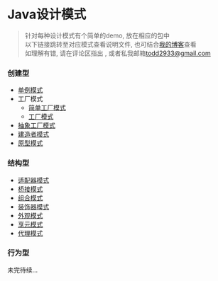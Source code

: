 # Java设计模式
> 针对每种设计模式有个简单的demo, 放在相应的包中<br />
> 以下链接跳转至对应模式查看说明文件, 也可结合[我的博客](http://blog.csdn.net/Dh_Chao/article/category/7023938)查看<br />
> 如理解有错, 请在评论区指出 , 或者私我邮箱<a href="mailto:todd2933@gmail.com">todd2933@gmail.com</a>

### 创建型
* [单例模式](https://github.com/zhaohaihao/Java-Design-Patterns/tree/master/src/main/java/com/patterns/singleton/readme.md)
* 工厂模式
	* [简单工厂模式](https://github.com/zhaohaihao/Java-Design-Patterns/tree/master/src/main/java/com/patterns/factory1/readme.md)
	* [工厂模式](https://github.com/zhaohaihao/Java-Design-Patterns/tree/master/src/main/java/com/patterns/factory2/readme.md)
* [抽象工厂模式](https://github.com/zhaohaihao/Java-Design-Patterns/tree/master/src/main/java/com/patterns/abstractFactory/readme.md)
* [建造者模式](https://github.com/zhaohaihao/Java-Design-Patterns/tree/master/src/main/java/com/patterns/builder/readme.md)
* [原型模式](https://github.com/zhaohaihao/Java-Design-Patterns/tree/master/src/main/java/com/patterns/prototype/readme.md)

### 结构型
* [适配器模式](https://github.com/zhaohaihao/Java-Design-Patterns/tree/master/src/main/java/com/patterns/adapter/readme.md)
* [桥接模式](https://github.com/zhaohaihao/Java-Design-Patterns/tree/master/src/main/java/com/patterns/bridge/readme.md)
* [组合模式](https://github.com/zhaohaihao/Java-Design-Patterns/tree/master/src/main/java/com/patterns/component/readme.md)
* [装饰器模式](https://github.com/zhaohaihao/Java-Design-Patterns/tree/master/src/main/java/com/patterns/decorator/readme.md)
* [外观模式](https://github.com/zhaohaihao/Java-Design-Patterns/tree/master/src/main/java/com/patterns/facade/readme.md)
* [享元模式](https://github.com/zhaohaihao/Java-Design-Patterns/tree/master/src/main/java/com/patterns/flyweight/readme.md)
* [代理模式](https://github.com/zhaohaihao/Java-Design-Patterns/tree/master/src/main/java/com/patterns/proxy/readme.md)

### 行为型


未完待续...
<br />
